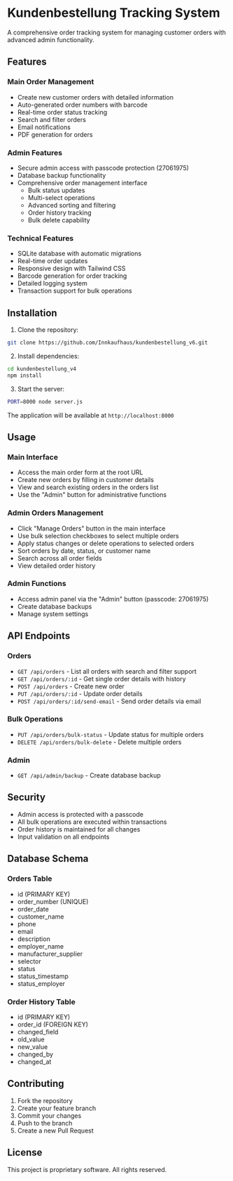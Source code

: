 # Kundenbestellung Tracking System

A comprehensive order tracking system for managing customer orders with advanced admin functionality.

## Features

### Main Order Management
- Create new customer orders with detailed information
- Auto-generated order numbers with barcode
- Real-time order status tracking
- Search and filter orders
- Email notifications
- PDF generation for orders

### Admin Features
- Secure admin access with passcode protection (27061975)
- Database backup functionality
- Comprehensive order management interface
  - Bulk status updates
  - Multi-select operations
  - Advanced sorting and filtering
  - Order history tracking
  - Bulk delete capability

### Technical Features
- SQLite database with automatic migrations
- Real-time order updates
- Responsive design with Tailwind CSS
- Barcode generation for order tracking
- Detailed logging system
- Transaction support for bulk operations

## Installation

1. Clone the repository:
```bash
git clone https://github.com/Innkaufhaus/kundenbestellung_v6.git
```

2. Install dependencies:
```bash
cd kundenbestellung_v4
npm install
```

3. Start the server:
```bash
PORT=8000 node server.js
```

The application will be available at `http://localhost:8000`

## Usage

### Main Interface
- Access the main order form at the root URL
- Create new orders by filling in customer details
- View and search existing orders in the orders list
- Use the "Admin" button for administrative functions

### Admin Orders Management
- Click "Manage Orders" button in the main interface
- Use bulk selection checkboxes to select multiple orders
- Apply status changes or delete operations to selected orders
- Sort orders by date, status, or customer name
- Search across all order fields
- View detailed order history

### Admin Functions
- Access admin panel via the "Admin" button (passcode: 27061975)
- Create database backups
- Manage system settings

## API Endpoints

### Orders
- `GET /api/orders` - List all orders with search and filter support
- `GET /api/orders/:id` - Get single order details with history
- `POST /api/orders` - Create new order
- `PUT /api/orders/:id` - Update order details
- `POST /api/orders/:id/send-email` - Send order details via email

### Bulk Operations
- `PUT /api/orders/bulk-status` - Update status for multiple orders
- `DELETE /api/orders/bulk-delete` - Delete multiple orders

### Admin
- `GET /api/admin/backup` - Create database backup

## Security

- Admin access is protected with a passcode
- All bulk operations are executed within transactions
- Order history is maintained for all changes
- Input validation on all endpoints

## Database Schema

### Orders Table
- id (PRIMARY KEY)
- order_number (UNIQUE)
- order_date
- customer_name
- phone
- email
- description
- employer_name
- manufacturer_supplier
- selector
- status
- status_timestamp
- status_employer

### Order History Table
- id (PRIMARY KEY)
- order_id (FOREIGN KEY)
- changed_field
- old_value
- new_value
- changed_by
- changed_at

## Contributing

1. Fork the repository
2. Create your feature branch
3. Commit your changes
4. Push to the branch
5. Create a new Pull Request

## License

This project is proprietary software. All rights reserved.
